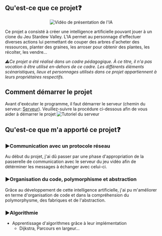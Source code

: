 ## Qu'est-ce que ce projet❓
<div align="center">
 <img src="media/BandeAnnonceIA.gif" alt="Vidéo de présentation de l'IA">
</div>
<p>Ce projet a consisté à créer une intelligence artificielle pouvant jouer à un clone du Jeu Stardew Valley. L'IA permet au personnage d'effectuer diverses actions lui permettant de couper des arbres d'acheter des ressources, planter des graines, les arroser pour obtenir des plantes, les récolter, les vendre...</p>

<i>⚠️Ce projet a été réalisé dans un cadre pédagogique. À ce titre, il n'a pas vocation à être utilisé en-dehors de ce cadre. Les différents éléments scénaristiques, lieux et personnages utilisés dans ce projet appartiennent à leurs propriétaires respectifs.</i>

## Comment démarrer le projet
[Serveur]: Serveurs/ServeurRapide.jar

Avant d'exécuter le programme, il faut démarrer le serveur (chemin du serveur: [Serveur]).
Veuillez-suivre la procédure ci-dessous afin de vous aider à démarrer le projet
<img src="Documentation/DemarrerProjet.gif" alt="Tutoriel du serveur">

## Qu'est-ce que m'a apporté ce projet❓

### ▶️Communication avec un protocole réseau
Au début du projet, j'ai dû passer par une phase d'appropriation de la passerelle de communication avec le serveur du jeu vidéo afin de détérminer les messages à échanger avec celui-ci.

### ▶️Organisation du code, polymorphisme et abstraction 
Grâce au développement de cette intelligence artificielle, j'ai pu m'améliorer en terme d'organisation de code et dans la compréhension du polymorphysme, des fabriques et de l'abstraction.

### ▶️Algorithmie
* Apprentissage d'algorithmes grâce à leur implémentation
  * Dijkstra, Parcours en largeur…
